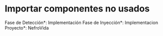 # Importar componentes no usados

Fase de Detección*: Implementación
Fase de Inyección*: Implementacion
Proyecto*: NefroVida